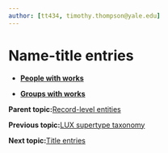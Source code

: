 ```yaml
---
author: [tt434, timothy.thompson@yale.edu]
---
```


# Name-title entries

-   **[People with works](../tasks/name-title/people_with_works.md)**  

-   **[Groups with works](../tasks/name-title/groups_with_works.md)**  


**Parent topic:**[Record-level entities](../concepts/record_level_entities.md)

**Previous topic:**[LUX supertype taxonomy](../concepts/supertypes/supertypes.md)

**Next topic:**[Title entries](../concepts/title_entries.md)

